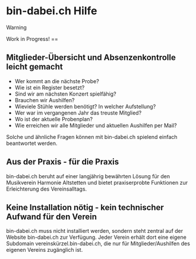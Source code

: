 # bin-dabei.ch Hilfe

> [!WARNING]
> Work in Progress! ==

## Mitglieder-Übersicht und Absenzenkontrolle leicht gemacht

- Wer kommt an die nächste Probe?
- Wie ist ein Register besetzt?
- Sind wir am nächsten Konzert spielfähig?
- Brauchen wir Aushilfen?
- Wieviele Stühle werden benötigt? In welcher Aufstellung?
- Wer war im vergangenen Jahr das treuste Mitglied?
- Wo ist der aktuelle Probenplan?
- Wie erreichen wir alle Mitglieder und aktuellen Aushilfen per Mail?

Solche und ähnliche Fragen können mit bin-dabei.ch spielend einfach beantwortet werden.

## Aus der Praxis - für die Praxis

bin-dabei.ch beruht auf einer langjährig bewährten Lösung für den Musikverein Harmonie Altstetten und bietet praxiserprobte Funktionen zur Erleichterung des Vereinsalltags.


## Keine Installation nötig - kein technischer Aufwand für den Verein

bin-dabei.ch muss nicht installiert werden, sondern steht zentral auf der Website bin-dabei.ch zur Verfügung.
Jeder Verein erhält dort eine eigene Subdomain vereinskürzel.bin-dabei.ch, die nur für Mitglieder/Aushilfen des eigenen Vereins zugänglich ist.
